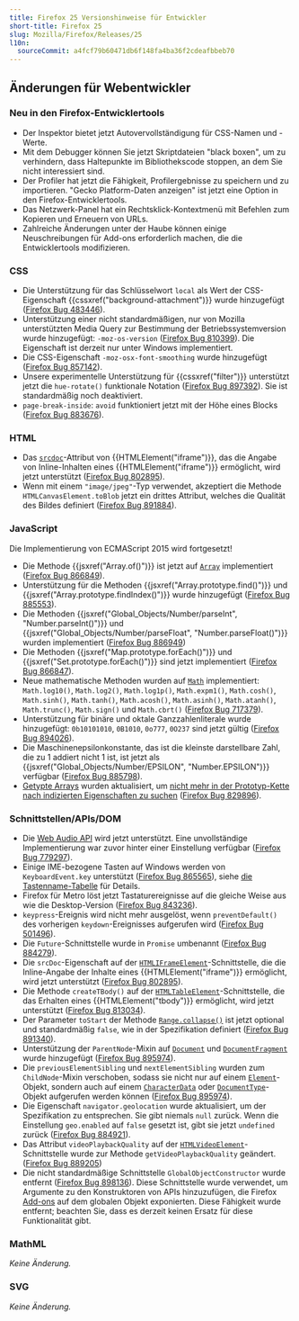 ```yaml
---
title: Firefox 25 Versionshinweise für Entwickler
short-title: Firefox 25
slug: Mozilla/Firefox/Releases/25
l10n:
  sourceCommit: a4fcf79b60471db6f148fa4ba36f2cdeafbbeb70
---
```


## Änderungen für Webentwickler

### Neu in den Firefox-Entwicklertools

- Der Inspektor bietet jetzt Autovervollständigung für CSS-Namen und -Werte.
- Mit dem Debugger können Sie jetzt Skriptdateien "black boxen", um zu verhindern, dass Haltepunkte im Bibliothekscode stoppen, an dem Sie nicht interessiert sind.
- Der Profiler hat jetzt die Fähigkeit, Profilergebnisse zu speichern und zu importieren. "Gecko Platform-Daten anzeigen" ist jetzt eine Option in den Firefox-Entwicklertools.
- Das Netzwerk-Panel hat ein Rechtsklick-Kontextmenü mit Befehlen zum Kopieren und Erneuern von URLs.
- Zahlreiche Änderungen unter der Haube können einige Neuschreibungen für Add-ons erforderlich machen, die die Entwicklertools modifizieren.

### CSS

- Die Unterstützung für das Schlüsselwort `local` als Wert der CSS-Eigenschaft {{cssxref("background-attachment")}} wurde hinzugefügt ([Firefox Bug 483446](https://bugzil.la/483446)).
- Unterstützung einer nicht standardmäßigen, nur von Mozilla unterstützten Media Query zur Bestimmung der Betriebssystemversion wurde hinzugefügt: `-moz-os-version` ([Firefox Bug 810399](https://bugzil.la/810399)). Die Eigenschaft ist derzeit nur unter Windows implementiert.
- Die CSS-Eigenschaft `-moz-osx-font-smoothing` wurde hinzugefügt ([Firefox Bug 857142](https://bugzil.la/857142)).
- Unsere experimentelle Unterstützung für {{cssxref("filter")}} unterstützt jetzt die `hue-rotate()` funktionale Notation ([Firefox Bug 897392](https://bugzil.la/897392)). Sie ist standardmäßig noch deaktiviert.
- `page-break-inside`: `avoid` funktioniert jetzt mit der Höhe eines Blocks ([Firefox Bug 883676](https://bugzil.la/883676)).

### HTML

- Das [`srcdoc`](/de/docs/Web/HTML/Reference/Elements/iframe#srcdoc)-Attribut von {{HTMLElement("iframe")}}, das die Angabe von Inline-Inhalten eines {{HTMLElement("iframe")}} ermöglicht, wird jetzt unterstützt ([Firefox Bug 802895](https://bugzil.la/802895)).
- Wenn mit einem `"image/jpeg"`-Typ verwendet, akzeptiert die Methode `HTMLCanvasElement.toBlob` jetzt ein drittes Attribut, welches die Qualität des Bildes definiert ([Firefox Bug 891884](https://bugzil.la/891884)).

### JavaScript

Die Implementierung von ECMAScript 2015 wird fortgesetzt!

- Die Methode {{jsxref("Array.of()")}} ist jetzt auf [`Array`](/de/docs/Web/JavaScript/Reference/Global_Objects/Array) implementiert ([Firefox Bug 866849](https://bugzil.la/866849)).
- Unterstützung für die Methoden {{jsxref("Array.prototype.find()")}} und {{jsxref("Array.prototype.findIndex()")}} wurde hinzugefügt ([Firefox Bug 885553](https://bugzil.la/885553)).
- Die Methoden {{jsxref("Global_Objects/Number/parseInt", "Number.parseInt()")}} und {{jsxref("Global_Objects/Number/parseFloat", "Number.parseFloat()")}} wurden implementiert ([Firefox Bug 886949](https://bugzil.la/886949))
- Die Methoden {{jsxref("Map.prototype.forEach()")}} und {{jsxref("Set.prototype.forEach()")}} sind jetzt implementiert ([Firefox Bug 866847](https://bugzil.la/866847)).
- Neue mathematische Methoden wurden auf [`Math`](/de/docs/Web/JavaScript/Reference/Global_Objects/Math) implementiert: `Math.log10()`, `Math.log2()`, `Math.log1p()`, `Math.expm1()`, `Math.cosh()`, `Math.sinh()`, `Math.tanh()`, `Math.acosh()`, `Math.asinh()`, `Math.atanh()`, `Math.trunc()`, `Math.sign()` und `Math.cbrt()` ([Firefox Bug 717379](https://bugzil.la/717379)).
- Unterstützung für binäre und oktale Ganzzahlenliterale wurde hinzugefügt: `0b10101010`, `0B1010`, `0o777`, `0O237` sind jetzt gültig ([Firefox Bug 894026](https://bugzil.la/894026)).
- Die Maschinenepsilonkonstante, das ist die kleinste darstellbare Zahl, die zu 1 addiert nicht 1 ist, ist jetzt als {{jsxref("Global_Objects/Number/EPSILON", "Number.EPSILON")}} verfügbar ([Firefox Bug 885798](https://bugzil.la/885798)).
- [Getypte Arrays](/de/docs/Web/JavaScript/Reference/Global_Objects/TypedArray) wurden aktualisiert, um [nicht mehr in der Prototyp-Kette nach indizierten Eigenschaften zu suchen](/de/docs/Web/JavaScript/Reference/Global_Objects/TypedArray#property_access) ([Firefox Bug 829896](https://bugzil.la/829896)).

### Schnittstellen/APIs/DOM

- Die [Web Audio API](/de/docs/Web/API/Web_Audio_API) wird jetzt unterstützt. Eine unvollständige Implementierung war zuvor hinter einer Einstellung verfügbar ([Firefox Bug 779297](https://bugzil.la/779297)).
- Einige IME-bezogene Tasten auf Windows werden von `KeyboardEvent.key` unterstützt ([Firefox Bug 865565](https://bugzil.la/865565)), siehe [die Tastenname-Tabelle](/de/docs/Web/API/UI_Events/Keyboard_event_key_values) für Details.
- Firefox für Metro löst jetzt Tastaturereignisse auf die gleiche Weise aus wie die Desktop-Version ([Firefox Bug 843236](https://bugzil.la/843236)).
- `keypress`-Ereignis wird nicht mehr ausgelöst, wenn `preventDefault()` des vorherigen `keydown`-Ereignisses aufgerufen wird ([Firefox Bug 501496](https://bugzil.la/501496)).
- Die `Future`-Schnittstelle wurde in `Promise` umbenannt ([Firefox Bug 884279](https://bugzil.la/884279)).
- Die `srcDoc`-Eigenschaft auf der [`HTMLIFrameElement`](/de/docs/Web/API/HTMLIFrameElement)-Schnittstelle, die die Inline-Angabe der Inhalte eines {{HTMLElement("iframe")}} ermöglicht, wird jetzt unterstützt ([Firefox Bug 802895](https://bugzil.la/802895)).
- Die Methode `createTBody()` auf der [`HTMLTableElement`](/de/docs/Web/API/HTMLTableElement)-Schnittstelle, die das Erhalten eines {{HTMLElement("tbody")}} ermöglicht, wird jetzt unterstützt ([Firefox Bug 813034](https://bugzil.la/813034)).
- Der Parameter `toStart` der Methode [`Range.collapse()`](/de/docs/Web/API/Range/collapse) ist jetzt optional und standardmäßig `false`, wie in der Spezifikation definiert ([Firefox Bug 891340](https://bugzil.la/891340)).
- Unterstützung der `ParentNode`-Mixin auf [`Document`](/de/docs/Web/API/Document) und [`DocumentFragment`](/de/docs/Web/API/DocumentFragment) wurde hinzugefügt ([Firefox Bug 895974](https://bugzil.la/895974)).
- Die `previousElementSibling` und `nextElementSibling` wurden zum `ChildNode`-Mixin verschoben, sodass sie nicht nur auf einem [`Element`](/de/docs/Web/API/Element)-Objekt, sondern auch auf einem [`CharacterData`](/de/docs/Web/API/CharacterData) oder [`DocumentType`](/de/docs/Web/API/DocumentType)-Objekt aufgerufen werden können ([Firefox Bug 895974](https://bugzil.la/895974)).
- Die Eigenschaft `navigator.geolocation` wurde aktualisiert, um der Spezifikation zu entsprechen. Sie gibt niemals `null` zurück. Wenn die Einstellung `geo.enabled` auf `false` gesetzt ist, gibt sie jetzt `undefined` zurück ([Firefox Bug 884921](https://bugzil.la/884921)).
- Das Attribut `videoPlaybackQuality` auf der [`HTMLVideoElement`](/de/docs/Web/API/HTMLVideoElement)-Schnittstelle wurde zur Methode `getVideoPlaybackQuality` geändert. ([Firefox Bug 889205](https://bugzil.la/889205))
- Die nicht standardmäßige Schnittstelle `GlobalObjectConstructor` wurde entfernt ([Firefox Bug 898136](https://bugzil.la/898136)). Diese Schnittstelle wurde verwendet, um Argumente zu den Konstruktoren von APIs hinzuzufügen, die Firefox [Add-ons](/de/docs/Mozilla/Add-ons) auf dem globalen Objekt exponierten. Diese Fähigkeit wurde entfernt; beachten Sie, dass es derzeit keinen Ersatz für diese Funktionalität gibt.

### MathML

_Keine Änderung._

### SVG

_Keine Änderung._
